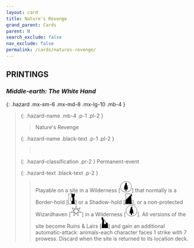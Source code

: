 ```yaml
---
layout: card
title: Nature's Revenge
grand_parent: Cards
parent: N
search_exclude: false
nav_exclude: false
permalink: /cards/natures-revenge/
---
```


## PRINTINGS


### _Middle-earth: The White Hand_

{: .hazard .mx-sm-6 .mx-md-8 .mx-lg-10 .mb-4 }
> {: .hazard-name .mb-4 .p-1 .pl-2 }
> > <div class="hazard-mp"></div>
> > <div class="card-name">Nature's Revenge</div>
>
> {: .hazard-name .black-text .p-1 .pl-2 }
> > &nbsp;
>
> {: .hazard-classification .pr-2 }
> Permanent-event
>
> {: .hazard-text .black-text .p-2 }
> > Playable on a site in a Wilderness \[![](/assets/images/wilderness.svg)] that normally is a Border-hold \[![](/assets/images/border-hold.svg)] or a Shadow-hold \[![](/assets/images/shadow-hold.svg)], or a non-protected Wizardhaven \[![](/assets/images/free-haven.svg)] in a Wilderness \[![](/assets/images/wilderness.svg)]. All versions of the site become Ruins & Lairs \[![](/assets/images/ruinlair.svg)] and gain an additional automatic-attack: animals-each character faces 1 strike with 7 prowess. Discard when the site is returned to its location deck.  
>
